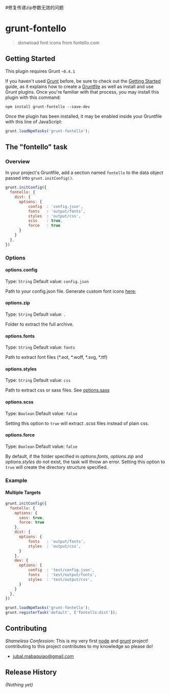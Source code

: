 #修复传递zip参数无效的问题
# grunt-fontello

> donwload font icons from fontello.com

## Getting Started
This plugin requires Grunt `~0.4.1`

If you haven't used [Grunt](http://gruntjs.com/) before, be sure to check out the [Getting Started](http://gruntjs.com/getting-started) guide, as it explains how to create a [Gruntfile](http://gruntjs.com/sample-gruntfile) as well as install and use Grunt plugins. Once you're familiar with that process, you may install this plugin with this command:

```shell
npm install grunt-fontello --save-dev
```

Once the plugin has been installed, it may be enabled inside your Gruntfile with this line of JavaScript:

```js
grunt.loadNpmTasks('grunt-fontello');
```

## The "fontello" task

### Overview
In your project's Gruntfile, add a section named `fontello` to the data object passed into `grunt.initConfig()`.

```js
grunt.initConfig({
  fontello: {
    dist: {
      options: {
          config  : 'config.json',
          fonts   : 'output/fonts',
          styles  : 'output/css',
          scss    : true,
          force   : true
      }
    }
  },
})
```

### Options

#### options.config
Type: `String`
Default value: `config.json`

Path to your config.json file. Generate custom font icons [here](http://www.fontello.com);

#### options.zip
Type: `String`
Default value: `.`

Folder to extract the full archive.

#### options.fonts
Type: `String`
Default value: `fonts`

Path to extract font files (*.eot, *.woff, *.svg, *.ttf)

#### options.styles
Type: `String`
Default value: `css`

Path to extract css or sass files. See [options.sass](#options_sass)

#### <a id="options_scss"></a>options.scss
Type: `Boolean`
Default value: `false`

Setting this option to `true` will extract _.scss_ files instead of plain css.

#### options.force
Type: `Boolean`
Default value: `false`

By default, if the folder specified in _options.fonts_, _options.zip_ and _options.styles_ do not exist, the task will throw an error. Setting this option to `true` will create the directory structure specified.

### Example

#### Multiple Targets
```js
grunt.initConfig({
  fontello: {
    options: {
      sass: true,
      force: true
    },
    dist: {
      options: {
          fonts   : 'output/fonts',
          styles  : 'output/css',
      }
    },
    dev: {
      options: {
          config  : 'test/config.json',
          fonts   : 'test/output/fonts',
          styles  : 'test/output/css',
      }
    }
  },
})

grunt.loadNpmTasks('grunt-fontello');
grunt.registerTask('default', ['fontello:dist']);
```
## Contributing
_Shameless Confession:_ This is my very first [node](http://nodejs.org) and [grunt](http://gruntjs.com) project! contributing to this project contributes to my knowledge so please do! 

- [jubal.mabaquiao@gmail.com](jubal.mabaquiao@gmail.com)

## Release History
_(Nothing yet)_
